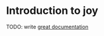 # Introduction to joy

TODO: write [great documentation](http://jacobian.org/writing/what-to-write/)
